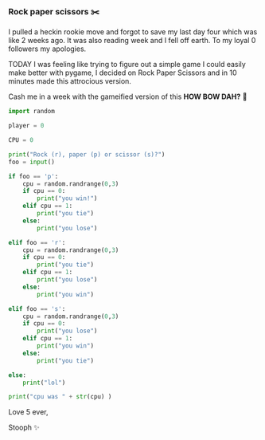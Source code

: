 ### Rock paper scissors :scissors:

I pulled a heckin rookie move and forgot to save my last day four which was like 2 weeks ago. It was also reading week and I fell off earth. To my loyal 0 followers my apologies.

TODAY I was feeling like trying to figure out a simple game I could easily make better with pygame, I decided on Rock Paper Scissors and in 10 minutes made this attrocious version. 


Cash me in a week with the gameified version of this **HOW BOW DAH?** :girl:

```python
import random

player = 0

CPU = 0

print("Rock (r), paper (p) or scissor (s)?")
foo = input()

if foo == 'p':
	cpu = random.randrange(0,3)
	if cpu == 0:
		print("you win!")
	elif cpu == 1:
		print("you tie")
	else:
		print("you lose")

elif foo == 'r':
	cpu = random.randrange(0,3)
	if cpu == 0:
		print("you tie")
	elif cpu == 1:
		print("you lose")
	else:
		print("you win")

elif foo == 's':
	cpu = random.randrange(0,3)
	if cpu == 0:
		print("you lose")
	elif cpu == 1:
		print("you win")
	else:
		print("you tie")

else:
	print("lol")

print("cpu was " + str(cpu) )

```

Love 5 ever,

Stooph :sparkles:
